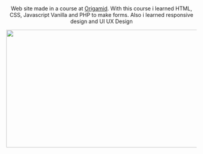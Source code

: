 <br>
<p align="Center">
Web site made in a course at <a href="https://www.origamid.com/">Origamid</a>. With this course i learned HTML, CSS, Javascript Vanilla and PHP to make forms. Also i learned responsive design and UI UX Design
<br>
<p align="Center">
 <img src="https://media.giphy.com/media/ZkzsvYTzlmDFhsMBmY/giphy-downsized-large.gif" width="640" height="312"</img>
</p>
